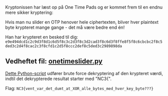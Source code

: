 Kryptonissen har læst op på One Time Pads og er kommet frem til en endnu mere sikker kryptering:

Hvis man nu slider en OTP henover hele ciphertexten, bliver hver plaintext byte krypteret mange gange - det må være bedre end én!

Han har krypteret en besked til dig:
`e9e494dcd1c2c9d3f8d1c6d5f8c3c2d3f8c3d2cad3f8c6d3f8ffe8f5f8c6cbcbc2f8c5ded3c2d4f8cac2c3f8cfd1c2d5f8ccc2def8c5ded3c2989898da`

Vedheftet fil: [onetimeslider.py](onetimeslider.py)
---

[Dette Python-script](app.py) udfører brute force dekryptering af den krypteret værdi, indtil det dekrypterede resultat starter med "NC3{".

Flag: `NC3{vent_var_det_dumt_at_XOR_alle_bytes_med_hver_key_byte???}`
